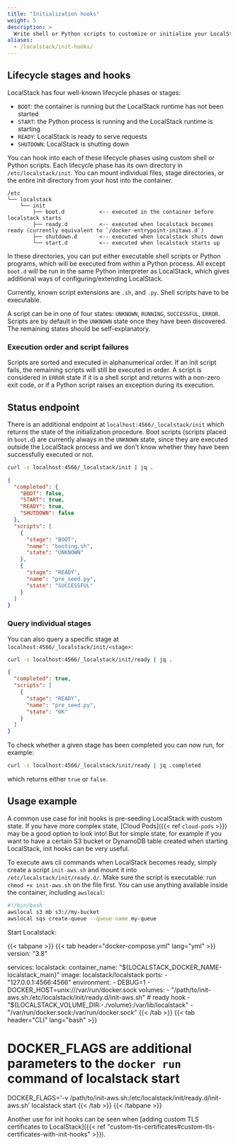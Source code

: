 ```yaml
---
title: "Initialization hooks"
weight: 5
description: >
  Write shell or Python scripts to customize or initialize your LocalStack instance.
aliases:
  - /localstack/init-hooks/
---
```


## Lifecycle stages and hooks

LocalStack has four well-known lifecycle phases or stages:
* `BOOT`: the container is running but the LocalStack runtime has not been started
* `START`: the Python process is running and the LocalStack runtime is starting
* `READY`: LocalStack is ready to serve requests
* `SHUTDOWN`: LocalStack is shutting down

You can hook into each of these lifecycle phases using custom shell or Python scripts.
Each lifecycle phase has its own directory in `/etc/localstack/init`.
You can mount individual files, stage directories, or the entire init directory from your host into the container.

```plaintext
/etc
└── localstack
    └── init
        ├── boot.d           <-- executed in the container before localstack starts
        ├── ready.d          <-- executed when localstack becomes ready (currently equivalent to `/docker-entrypoint-initaws.d`)
        ├── shutdown.d       <-- executed when localstack shuts down
        └── start.d          <-- executed when localstack starts up
```

In these directories, you can put either executable shell scripts or Python programs, which will be executed from within a Python process.
All except `boot.d` will be run in the same Python interpreter as LocalStack, which gives additional ways of configuring/extending LocalStack.

Currently, known script extensions are `.sh`, and `.py`.
Shell scripts have to be executable.

A script can be in one of four states: `UNKNOWN`, `RUNNING`, `SUCCESSFUL`, `ERROR`.
Scripts are by default in the `UNKNOWN` state once they have been discovered.
The remaining states should be self-explanatory.

### Execution order and script failures

Scripts are sorted and executed in alphanumerical order.
If an init script fails, the remaining scripts will still be executed in order.
A script is considered in `ERROR` state if it is a shell script and returns with a non-zero exit code, or if a Python script raises an exception during its execution.


## Status endpoint

There is an additional endpoint at `localhost:4566/_localstack/init` which returns the state of the initialization procedure.
Boot scripts (scripts placed in `boot.d`) are currently always in the `UNKNOWN` state, since they are executed outside the LocalStack process and we don't know whether they have been successfully executed or not.

```bash
curl -s localhost:4566/_localstack/init | jq .
```
```json
{
  "completed": {
    "BOOT": false,
    "START": true,
    "READY": true,
    "SHUTDOWN": false
  },
  "scripts": [
    {
      "stage": "BOOT",
      "name": "booting.sh",
      "state": "UNKNOWN"
    },
    {
      "stage": "READY",
      "name": "pre_seed.py",
      "state": "SUCCESSFUL"
    }
  ]
}
```

### Query individual stages

You can also query a specific stage at `localhost:4566/_localstack/init/<stage>`:
```bash
curl -s localhost:4566/_localstack/init/ready | jq .
```
```json
{
  "completed": true,
  "scripts": [
    {
      "stage": "READY",
      "name": "pre_seed.py",
      "state": "OK"
    }
  ]
}
```

To check whether a given stage has been completed you can now run, for example:

```bash
curl -s localhost:4566/_localstack/init/ready | jq .completed
```
which returns either `true` or `false`.


## Usage example

A common use case for init hooks is pre-seeding LocalStack with custom state.
If you have more complex state, [Cloud Pods]({{< ref `cloud-pods` >}}) may be a good option to look into!
But for simple state, for example if you want to have a certain S3 bucket or DynamoDB table created when starting LocalStack, init hooks can be very useful.

To execute aws cli commands when LocalStack becomes ready,
simply create a script `init-aws.sh` and mount it into `/etc/localstack/init/ready.d/`.
Make sure the script is executable: run `chmod +x init-aws.sh` on the file first.
You can use anything available inside the container, including `awslocal`:

```bash
#!/bin/bash
awslocal s3 mb s3://my-bucket
awslocal sqs create-queue --queue-name my-queue
```

Start Localstack:

{{< tabpane >}}
{{< tab header="docker-compose.yml" lang="yml" >}}
version: "3.8"

services:
  localstack:
    container_name: "${LOCALSTACK_DOCKER_NAME-localstack_main}"
    image: localstack/localstack
    ports:
      - "127.0.0.1:4566:4566"
    environment:
      - DEBUG=1
      - DOCKER_HOST=unix:///var/run/docker.sock
    volumes:
      - "/path/to/init-aws.sh:/etc/localstack/init/ready.d/init-aws.sh"  # ready hook
      - "${LOCALSTACK_VOLUME_DIR:-./volume}:/var/lib/localstack"
      - "/var/run/docker.sock:/var/run/docker.sock"
{{< /tab >}}
{{< tab header="CLI" lang="bash" >}}
# DOCKER_FLAGS are additional parameters to the `docker run` command of localstack start
DOCKER_FLAGS='-v /path/to/init-aws.sh:/etc/localstack/init/ready.d/init-aws.sh' localstack start
{{< /tab >}}
{{< /tabpane >}}

Another use for init hooks can be seen when [adding custom TLS certificates to LocalStack]({{< ref "custom-tls-certificates#custom-tls-certificates-with-init-hooks" >}}).

